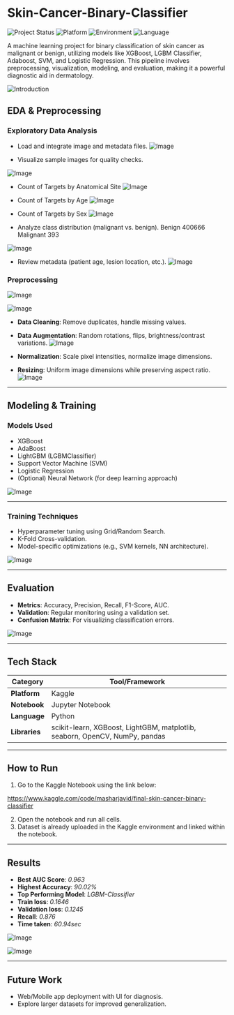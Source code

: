 # Skin-Cancer-Binary-Classifier
![Project Status](https://img.shields.io/badge/status-Completed-brightgreen.svg)
![Platform](https://img.shields.io/badge/platform-Kaggle-blue.svg)
![Environment](https://img.shields.io/badge/environment-Jupyter%20Notebook-orange.svg)
![Language](https://img.shields.io/badge/language-Python-blue.svg)

A machine learning project for binary classification of skin cancer as malignant or benign, utilizing models like XGBoost, LGBM Classifier, Adaboost, SVM, and Logistic Regression. This pipeline involves preprocessing, visualization, modeling, and evaluation, making it a powerful diagnostic aid in dermatology.

![Introduction](https://github.com/user-attachments/assets/a4d22af5-9553-47ea-835a-59f639172f06)


##  EDA & Preprocessing

### Exploratory Data Analysis
- Load and integrate image and metadata files.
![Image](https://github.com/user-attachments/assets/ca96df0d-ebec-4ecd-9d49-891d09add81b)

- Visualize sample images for quality checks.

![Image](https://github.com/user-attachments/assets/0e617997-50d1-44e1-b3a2-16b90650bfcf)

- Count of Targets by Anatomical Site
![Image](https://github.com/user-attachments/assets/741e745a-d990-42f7-b468-e6617a5ea078)

- Count of Targets by Age 
![Image](https://github.com/user-attachments/assets/ddc5fede-8b81-4867-b777-1ba1210c51d3)

- Count of Targets by Sex
![Image](https://github.com/user-attachments/assets/8fc07d31-d2fa-40c0-a706-6418963a0890)
- Analyze class distribution (malignant vs. benign).
   Benign         400666
   Malignant       393

![Image](https://github.com/user-attachments/assets/fdf47299-6d82-4b04-8af3-a8386a7e90f2)

- Review metadata (patient age, lesion location, etc.).
![Image](https://github.com/user-attachments/assets/b1f39c1c-2023-4d35-b058-4f986008ccfb)

###  Preprocessing
![Image](https://github.com/user-attachments/assets/1de69677-eb57-47ac-9c11-eb8f4d15f11f)

![Image](https://github.com/user-attachments/assets/65611ace-a879-40c6-92a4-82b9d690314f)

- **Data Cleaning**: Remove duplicates, handle missing values.
- **Data Augmentation**: Random rotations, flips, brightness/contrast variations.
![Image](https://github.com/user-attachments/assets/a6a4f88e-19fb-4613-9f62-d55f31199d88)

- **Normalization**: Scale pixel intensities, normalize image dimensions.
- **Resizing**: Uniform image dimensions while preserving aspect ratio.
![Image](https://github.com/user-attachments/assets/867e1d33-5549-4ac1-aae4-3797b14e6604)

---

## Modeling & Training

### Models Used
- XGBoost
- AdaBoost
- LightGBM (LGBMClassifier)
- Support Vector Machine (SVM)
- Logistic Regression
- (Optional) Neural Network (for deep learning approach)

![Image](https://github.com/user-attachments/assets/e538dcf7-7fc5-4795-ad73-1611b0f7ecad)

---

### Training Techniques
- Hyperparameter tuning using Grid/Random Search.
- K-Fold Cross-validation.
- Model-specific optimizations (e.g., SVM kernels, NN architecture).

![Image](https://github.com/user-attachments/assets/2cf85eb7-fb61-4547-bc29-b5d16545e086)

---

## Evaluation

- **Metrics**: Accuracy, Precision, Recall, F1-Score, AUC.
- **Validation**: Regular monitoring using a validation set.
- **Confusion Matrix**: For visualizing classification errors.

![Image](https://github.com/user-attachments/assets/5377603a-7b55-4825-a533-c9c13819db28)

---

## Tech Stack

| Category      | Tool/Framework              |
|---------------|------------------------------|
| **Platform**  | Kaggle                       |
| **Notebook**  | Jupyter Notebook             |
| **Language**  | Python                       |
| **Libraries** | scikit-learn, XGBoost, LightGBM, matplotlib, seaborn, OpenCV, NumPy, pandas |

---

## How to Run

1. Go to the Kaggle Notebook using the link below:

https://www.kaggle.com/code/masharjavid/final-skin-cancer-binary-classifier 

2. Open the notebook and run all cells.
3. Dataset is already uploaded in the Kaggle environment and linked within the notebook.

---

## Results
- **Best AUC Score**: _0.963_
- **Highest Accuracy**: _90.02%_
- **Top Performing Model**: _LGBM-Classifier_
- **Train loss**: _0.1646_
- **Validation loss**: _0.1245_
- **Recall**: _0.876_
- **Time taken**: _60.94sec_

![Image](https://github.com/user-attachments/assets/d1a54183-7afe-43c8-bd53-0a1e8d9f11e1)

![Image](https://github.com/user-attachments/assets/63cfd5e8-b9ce-4dcd-9269-0add796e33e6)

---

## Future Work
- Web/Mobile app deployment with UI for diagnosis.
- Explore larger datasets for improved generalization.

